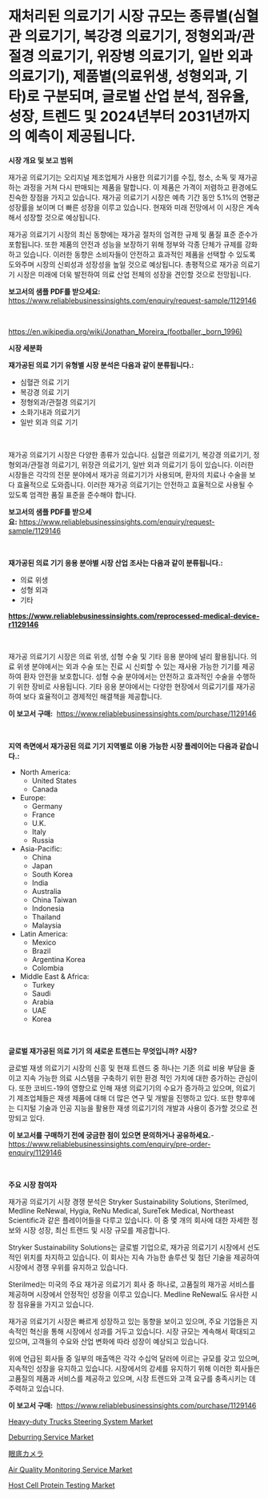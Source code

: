 <p><h1>재처리된 의료기기 시장 규모는 종류별(심혈관 의료기기, 복강경 의료기기, 정형외과/관절경 의료기기, 위장병 의료기기, 일반 외과 의료기기), 제품별(의료위생, 성형외과, 기타)로 구분되며, 글로벌 산업 분석, 점유율, 성장, 트렌드 및 2024년부터 2031년까지의 예측이 제공됩니다.</h1></p><p><strong>시장 개요 및 보고 범위</strong></p>
<p><p>재가공 의료기기는 오리지널 제조업체가 사용한 의료기기를 수집, 청소, 소독 및 재가공하는 과정을 거쳐 다시 판매되는 제품을 말합니다. 이 제품은 가격이 저렴하고 환경에도 친숙한 장점을 가지고 있습니다. 재가공 의료기기 시장은 예측 기간 동안 5.1%의 연평균 성장률을 보이며 더 빠른 성장을 이루고 있습니다. 현재와 미래 전망에서 이 시장은 계속해서 성장할 것으로 예상됩니다.</p><p>재가공 의료기기 시장의 최신 동향에는 재가공 절차의 엄격한 규제 및 품질 표준 준수가 포함됩니다. 또한 제품의 안전과 성능을 보장하기 위해 정부와 각종 단체가 규제를 강화하고 있습니다. 이러한 동향은 소비자들이 안전하고 효과적인 제품을 선택할 수 있도록 도와주며 시장의 신뢰성과 성장성을 높일 것으로 예상됩니다. 총평적으로 재가공 의료기기 시장은 미래에 더욱 발전하여 의료 산업 전체의 성장을 견인할 것으로 전망됩니다.</p></p>
<p><strong>보고서의 샘플 PDF를 받으세요:</strong> <a href="https://www.reliablebusinessinsights.com/enquiry/request-sample/1129146">https://www.reliablebusinessinsights.com/enquiry/request-sample/1129146</a></p>
<p>&nbsp;</p>
<p><a href="https://en.wikipedia.org/wiki/Jonathan_Moreira_(footballer,_born_1996)">https://en.wikipedia.org/wiki/Jonathan_Moreira_(footballer,_born_1996)</a></p>
<p><strong>시장 세분화</strong></p>
<p><strong>재가공된 의료 기기 유형별 시장 분석은 다음과 같이 분류됩니다.:</strong></p>
<p><ul><li>심혈관 의료 기기</li><li>복강경 의료 기기</li><li>정형외과/관절경 의료기기</li><li>소화기내과 의료기기</li><li>일반 외과 의료 기기</li></ul></p>
<p>&nbsp;</p>
<p><p>재가공 의료기기 시장은 다양한 종류가 있습니다. 심혈관 의료기기, 복강경 의료기기, 정형외과/관절경 의료기기, 위장관 의료기기, 일반 외과 의료기기 등이 있습니다. 이러한 시장들은 각각의 전문 분야에서 재가공 의료기기가 사용되며, 환자의 치료나 수술을 보다 효율적으로 도와줍니다. 이러한 재가공 의료기기는 안전하고 효율적으로 사용될 수 있도록 엄격한 품질 표준을 준수해야 합니다.</p></p>
<p><strong>보고서의 샘플 PDF를 받으세요:</strong>&nbsp;<a href="https://www.reliablebusinessinsights.com/enquiry/request-sample/1129146">https://www.reliablebusinessinsights.com/enquiry/request-sample/1129146</a></p>
<p>&nbsp;</p>
<p><strong> 재가공된 의료 기기 응용 분야별 시장 산업 조사는 다음과 같이 분류됩니다.:</strong></p>
<p><ul><li>의료 위생</li><li>성형 외과</li><li>기타</li></ul></p>
<p><strong><a href="https://www.reliablebusinessinsights.com/reprocessed-medical-device-r1129146">https://www.reliablebusinessinsights.com/reprocessed-medical-device-r1129146</a></strong></p>
<p>&nbsp;</p>
<p><p>재가공 의료기기 시장은 의료 위생, 성형 수술 및 기타 응용 분야에 널리 활용됩니다. 의료 위생 분야에서는 외과 수술 또는 진료 시 신뢰할 수 있는 재사용 가능한 기기를 제공하여 환자 안전을 보호합니다. 성형 수술 분야에서는 안전하고 효과적인 수술을 수행하기 위한 장비로 사용됩니다. 기타 응용 분야에서는 다양한 현장에서 의료기기를 재가공하여 보다 효율적이고 경제적인 해결책을 제공합니다.</p></p>
<p><strong>이 보고서 구매:</strong>&nbsp; <a href="https://www.reliablebusinessinsights.com/purchase/1129146">https://www.reliablebusinessinsights.com/purchase/1129146</a></p>
<p>&nbsp;</p>
<p><strong>지역 측면에서 재가공된 의료 기기 지역별로 이용 가능한 시장 플레이어는 다음과 같습니다.:</strong></p>
<p><ul>
    <li>
        North America:
        <ul>
            <li>United States</li>
            <li>Canada</li>
        </ul>
    </li>
    <li>
        Europe:
        <ul>
            <li>Germany</li>
            <li>France</li>
            <li>U.K.</li>
            <li>Italy</li>
            <li>Russia</li>
        </ul>
    </li>
    <li>
        Asia-Pacific:
        <ul>
            <li>China</li>
            <li>Japan</li>
            <li>South Korea</li>
            <li>India</li>
            <li>Australia</li>
            <li>China Taiwan</li>
            <li>Indonesia</li>
            <li>Thailand</li>
            <li>Malaysia</li>
        </ul>
    </li>
    <li>
        Latin America:
        <ul>
            <li>Mexico</li>
            <li>Brazil</li>
            <li>Argentina Korea</li>
            <li>Colombia</li>
        </ul>
    </li>
    <li>
        Middle East & Africa:
        <ul>
            <li>Turkey</li>
            <li>Saudi</li>
            <li>Arabia</li>
            <li>UAE</li>
            <li>Korea</li>
        </ul>
    </li>
    </ul></p>
<p>&nbsp;</p>
<p><strong>글로벌 재가공된 의료 기기 의 새로운 트렌드는 무엇입니까? 시장?</strong></p>
<p><p>글로벌 재생 의료기기 시장의 신흥 및 현재 트렌드 중 하나는 기존 의료 비용 부담을 줄이고 지속 가능한 의료 시스템을 구축하기 위한 환경 적인 가치에 대한 증가하는 관심이다. 또한 코비드-19의 영향으로 인해 재생 의료기기의 수요가 증가하고 있으며, 의료기기 제조업체들은 재생 제품에 대해 더 많은 연구 및 개발을 진행하고 있다. 또한 향후에는 디지털 기술과 인공 지능을 활용한 재생 의료기기의 개발과 사용이 증가할 것으로 전망되고 있다.</p></p>
<p><strong>이 보고서를 구매하기 전에 궁금한 점이 있으면 문의하거나 공유하세요.</strong>- <a href="https://www.reliablebusinessinsights.com/enquiry/pre-order-enquiry/1129146">https://www.reliablebusinessinsights.com/enquiry/pre-order-enquiry/1129146</a></p>
<p>&nbsp;</p>
<p><strong>주요 시장 참여자</strong></p>
<p><p>재가공 의료기기 시장 경쟁 분석은 Stryker Sustainability Solutions, Sterilmed, Medline ReNewal, Hygia, ReNu Medical, SureTek Medical, Northeast Scientific과 같은 플레이어들을 다루고 있습니다. 이 중 몇 개의 회사에 대한 자세한 정보와 시장 성장, 최신 트렌드 및 시장 규모를 제공합니다.</p><p>Stryker Sustainability Solutions는 글로벌 기업으로, 재가공 의료기기 시장에서 선도적인 위치를 차지하고 있습니다. 이 회사는 지속 가능한 솔루션 및 첨단 기술을 제공하여 시장에서 경쟁 우위를 유지하고 있습니다.</p><p>Sterilmed는 미국의 주요 재가공 의료기기 회사 중 하나로, 고품질의 재가공 서비스를 제공하며 시장에서 안정적인 성장을 이루고 있습니다. Medline ReNewal도 유사한 시장 점유율을 가지고 있습니다.</p><p>재가공 의료기기 시장은 빠르게 성장하고 있는 동향을 보이고 있으며, 주요 기업들은 지속적인 혁신을 통해 시장에서 성과를 거두고 있습니다. 시장 규모는 계속해서 확대되고 있으며, 고객들의 수요와 산업 변화에 따라 성장이 예상되고 있습니다.</p><p>위에 언급된 회사들 중 일부의 매출액은 각각 수십억 달러에 이르는 규모를 갖고 있으며, 지속적인 성장을 유지하고 있습니다. 시장에서의 강세를 유지하기 위해 이러한 회사들은 고품질의 제품과 서비스를 제공하고 있으며, 시장 트렌드와 고객 요구를 충족시키는 데 주력하고 있습니다.</p></p>
<p><strong>이 보고서 구매:</strong>&nbsp;&nbsp;<a href="https://www.reliablebusinessinsights.com/purchase/1129146">https://www.reliablebusinessinsights.com/purchase/1129146</a></p>
<p><p><a href="https://medium.com/@karinaokon97/global-heavy-duty-trucks-steering-system-market-status-2024-2031-and-forecast-by-region-a4dae884b491">Heavy-duty Trucks Steering System Market</a></p><p><a href="https://issuu.com/reportprime-2/docs/deburring-service-market-size-2030.pptx">Deburring Service Market</a></p><p><a href="https://github.com/roulaayoub-saad/Market-Research-Report-List-2/blob/main/4920784295.md">眼底カメラ</a></p><p><a href="https://issuu.com/reportprime-2/docs/air-quality-monitoring-service-market-size-2030.pp">Air Quality Monitoring Service Market</a></p><p><a href="https://www.linkedin.com/pulse/insights-host-cell-protein-testing-market-players-size-geographical-atanc">Host Cell Protein Testing Market</a></p></p>